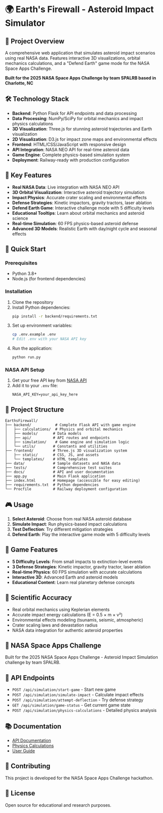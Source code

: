 # 🌍 Earth's Firewall - Asteroid Impact Simulator

## 🚀 Project Overview
A comprehensive web application that simulates asteroid impact scenarios using real NASA data. Features interactive 3D visualizations, orbital mechanics calculations, and a "Defend Earth" game mode for the NASA Space Apps Challenge.

**Built for the 2025 NASA Space Apps Challenge by team SPALRB based in Charlotte, NC**

## 🛠️ Technology Stack
- **Backend**: Python Flask for API endpoints and data processing
- **Data Processing**: NumPy/SciPy for orbital mechanics and impact physics calculations
- **3D Visualization**: Three.js for stunning asteroid trajectories and Earth visualization
- **2D Visualization**: D3.js for impact zone maps and environmental effects
- **Frontend**: HTML/CSS/JavaScript with responsive design
- **API Integration**: NASA NEO API for real-time asteroid data
- **Game Engine**: Complete physics-based simulation system
- **Deployment**: Railway-ready with production configuration

## 🎯 Key Features
- **Real NASA Data**: Live integration with NASA NEO API
- **3D Orbital Visualization**: Interactive asteroid trajectory simulation
- **Impact Physics**: Accurate crater scaling and environmental effects
- **Defense Strategies**: Kinetic impactors, gravity tractors, laser ablation
- **Defend Earth Game**: Interactive challenge mode with 5 difficulty levels
- **Educational Tooltips**: Learn about orbital mechanics and asteroid science
- **Real-time Simulation**: 60 FPS physics-based asteroid defense
- **Advanced 3D Models**: Realistic Earth with day/night cycle and seasonal effects

## 🚀 Quick Start

### Prerequisites
- Python 3.8+
- Node.js (for frontend dependencies)

### Installation
1. Clone the repository
2. Install Python dependencies:
   ```bash
   pip install -r backend/requirements.txt
   ```
3. Set up environment variables:
   ```bash
   cp .env.example .env
   # Edit .env with your NASA API key
   ```
4. Run the application:
   ```bash
   python run.py
   ```

### NASA API Setup
1. Get your free API key from [NASA API](https://api.nasa.gov/)
2. Add it to your `.env` file:
   ```
   NASA_API_KEY=your_api_key_here
   ```

## 📁 Project Structure
```
EarthsFirewall/
├── backend/           # Complete Flask API with game engine
│   ├── calculations/  # Physics and orbital mechanics
│   ├── models/       # Data models
│   ├── api/          # API routes and endpoints
│   ├── simulation/    # Game engine and simulation logic
│   └── utils/        # Constants and utilities
├── frontend/         # Three.js 3D visualization system
│   ├── static/       # CSS, JS, and assets
│   └── templates/    # HTML templates
├── data/             # Sample datasets and NASA data
├── tests/            # Comprehensive test suites
├── docs/             # API and user documentation
├── app.py            # Main Flask application
├── index.html        # Homepage (accessible for easy editing)
├── requirements.txt  # Python dependencies
└── Procfile          # Railway deployment configuration
```

## 🎮 Usage
1. **Select Asteroid**: Choose from real NASA asteroid database
2. **Simulate Impact**: Run physics-based impact calculations
3. **Test Deflection**: Try different mitigation strategies
4. **Defend Earth**: Play the interactive game mode with 5 difficulty levels

## 🎯 Game Features
- **5 Difficulty Levels**: From small impacts to extinction-level events
- **3 Defense Strategies**: Kinetic impactor, gravity tractor, laser ablation
- **Real-time Physics**: 60 FPS simulation with accurate calculations
- **Interactive 3D**: Advanced Earth and asteroid models
- **Educational Content**: Learn real planetary defense concepts

## 🔬 Scientific Accuracy
- Real orbital mechanics using Keplerian elements
- Accurate impact energy calculations (E = 0.5 × m × v²)
- Environmental effects modeling (tsunamis, seismic, atmospheric)
- Crater scaling laws and devastation radius
- NASA data integration for authentic asteroid properties

## 🌟 NASA Space Apps Challenge
Built for the 2025 NASA Space Apps Challenge - Asteroid Impact Simulation challenge by team SPALRB.

## 🚀 API Endpoints
- `POST /api/simulation/start-game` - Start new game
- `POST /api/simulation/simulate-impact` - Calculate impact effects
- `POST /api/simulation/attempt-deflection` - Try defense strategy
- `GET /api/simulation/game-status` - Get current game state
- `POST /api/simulation/physics-calculations` - Detailed physics analysis

## 📚 Documentation
- [API Documentation](docs/API.md)
- [Physics Calculations](docs/CALCULATIONS.md)
- [User Guide](docs/USER_GUIDE.md)

## 🤝 Contributing
This project is developed for the NASA Space Apps Challenge hackathon.

## 📄 License
Open source for educational and research purposes.
